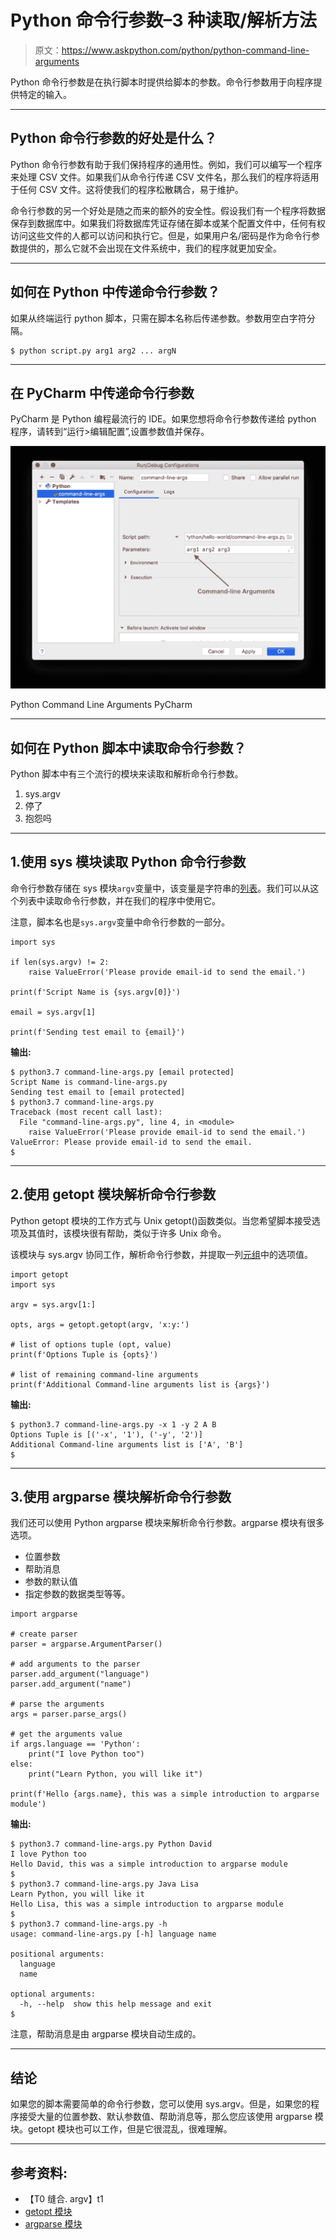 # Python 命令行参数–3 种读取/解析方法

> 原文：<https://www.askpython.com/python/python-command-line-arguments>

Python 命令行参数是在执行脚本时提供给脚本的参数。命令行参数用于向程序提供特定的输入。

* * *

## Python 命令行参数的好处是什么？

Python 命令行参数有助于我们保持程序的通用性。例如，我们可以编写一个程序来处理 CSV 文件。如果我们从命令行传递 CSV 文件名，那么我们的程序将适用于任何 CSV 文件。这将使我们的程序松散耦合，易于维护。

命令行参数的另一个好处是随之而来的额外的安全性。假设我们有一个程序将数据保存到数据库中。如果我们将数据库凭证存储在脚本或某个配置文件中，任何有权访问这些文件的人都可以访问和执行它。但是，如果用户名/密码是作为命令行参数提供的，那么它就不会出现在文件系统中，我们的程序就更加安全。

* * *

## 如何在 Python 中传递命令行参数？

如果从终端运行 python 脚本，只需在脚本名称后传递参数。参数用空白字符分隔。

```
$ python script.py arg1 arg2 ... argN

```

* * *

## 在 PyCharm 中传递命令行参数

PyCharm 是 Python 编程最流行的 IDE。如果您想将命令行参数传递给 python 程序，请转到“运行>编辑配置”,设置参数值并保存。

![Python Command Line Arguments PyCharm](img/9907de2d40ea88720d9fdba63c056db2.png)

Python Command Line Arguments PyCharm

* * *

## 如何在 Python 脚本中读取命令行参数？

Python 脚本中有三个流行的模块来读取和解析命令行参数。

1.  sys.argv
2.  停了
3.  抱怨吗

* * *

## 1.使用 sys 模块读取 Python 命令行参数

命令行参数存储在 sys 模块`argv`变量中，该变量是字符串的[列表](https://www.askpython.com/python/list/python-list)。我们可以从这个列表中读取命令行参数，并在我们的程序中使用它。

注意，脚本名也是`sys.argv`变量中命令行参数的一部分。

```
import sys

if len(sys.argv) != 2:
    raise ValueError('Please provide email-id to send the email.')

print(f'Script Name is {sys.argv[0]}')

email = sys.argv[1]

print(f'Sending test email to {email}')

```

**输出:**

```
$ python3.7 command-line-args.py [email protected]
Script Name is command-line-args.py
Sending test email to [email protected]
$ python3.7 command-line-args.py                   
Traceback (most recent call last):
  File "command-line-args.py", line 4, in <module>
    raise ValueError('Please provide email-id to send the email.')
ValueError: Please provide email-id to send the email.
$

```

* * *

## 2.使用 getopt 模块解析命令行参数

Python getopt 模块的工作方式与 Unix getopt()函数类似。当您希望脚本接受选项及其值时，该模块很有帮助，类似于许多 Unix 命令。

该模块与 sys.argv 协同工作，解析命令行参数，并提取一列[元组](https://www.askpython.com/python/tuple/python-tuple)中的选项值。

```
import getopt
import sys

argv = sys.argv[1:]

opts, args = getopt.getopt(argv, 'x:y:')

# list of options tuple (opt, value)
print(f'Options Tuple is {opts}')

# list of remaining command-line arguments
print(f'Additional Command-line arguments list is {args}')

```

**输出:**

```
$ python3.7 command-line-args.py -x 1 -y 2 A B            
Options Tuple is [('-x', '1'), ('-y', '2')]
Additional Command-line arguments list is ['A', 'B']
$ 

```

* * *

## 3.使用 argparse 模块解析命令行参数

我们还可以使用 Python argparse 模块来解析命令行参数。argparse 模块有很多选项。

*   位置参数
*   帮助消息
*   参数的默认值
*   指定参数的数据类型等等。

```
import argparse

# create parser
parser = argparse.ArgumentParser()

# add arguments to the parser
parser.add_argument("language")
parser.add_argument("name")

# parse the arguments
args = parser.parse_args()

# get the arguments value
if args.language == 'Python':
	print("I love Python too")
else:
	print("Learn Python, you will like it")

print(f'Hello {args.name}, this was a simple introduction to argparse module')

```

**输出:**

```
$ python3.7 command-line-args.py Python David
I love Python too
Hello David, this was a simple introduction to argparse module
$
$ python3.7 command-line-args.py Java Lisa   
Learn Python, you will like it
Hello Lisa, this was a simple introduction to argparse module
$
$ python3.7 command-line-args.py -h       
usage: command-line-args.py [-h] language name

positional arguments:
  language
  name

optional arguments:
  -h, --help  show this help message and exit
$

```

注意，帮助消息是由 argparse 模块自动生成的。

* * *

## 结论

如果您的脚本需要简单的命令行参数，您可以使用 sys.argv。但是，如果您的程序接受大量的位置参数、默认参数值、帮助消息等，那么您应该使用 argparse 模块。getopt 模块也可以工作，但是它很混乱，很难理解。

* * *

## 参考资料:

*   【T0 缝合. argv】t1
*   [getopt 模块](https://docs.python.org/3.7/library/getopt.html?highlight=getopt#getopt.getopt)
*   [argparse 模块](https://docs.python.org/3.7/library/argparse.html)
